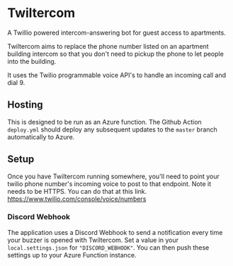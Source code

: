 # Twiltercom
 A Twillio powered intercom-answering bot for guest access to apartments.

 Twiltercom aims to replace the phone number listed on an apartment building intercom so that you don't need to pickup the phone to let people into the building. 

 It uses the Twilio programmable voice API's to handle an incoming call and dial 9.

## Hosting
This is designed to be run as an Azure function. The Github Action `deploy.yml` should deploy any subsequent updates to the `master` branch automatically to Azure.

## Setup
Once you have Twiltercom running somewhere, you'll need to point your twilio phone number's incoming voice to post to that endpoint. Note it needs to be HTTPS. You can do that at this link. https://www.twilio.com/console/voice/numbers

### Discord Webhook
The application uses a Discord Webhook to send a notification every time your buzzer is opened with Twiltercom. Set a value in your `local.settings.json` for `"DISCORD_WEBHOOK"`. You can then push these settings up to your Azure Function instance. 